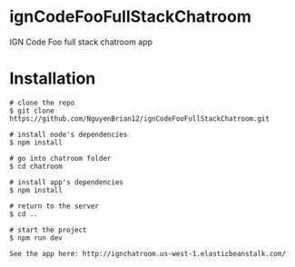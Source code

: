 # ignCodeFooFullStackChatroom
IGN Code Foo full stack chatroom app
# Installation

	# clone the repo
	$ git clone https://github.com/NguyenBrian12/ignCodeFooFullStackChatroom.git

	# install node's dependencies 
	$ npm install

	# go into chatroom folder
	$ cd chatroom

	# install app's dependencies
	$ npm install
	
	# return to the server
	$ cd ..

	# start the project
	$ npm run dev
	
	See the app here: http://ignchatroom.us-west-1.elasticbeanstalk.com/


